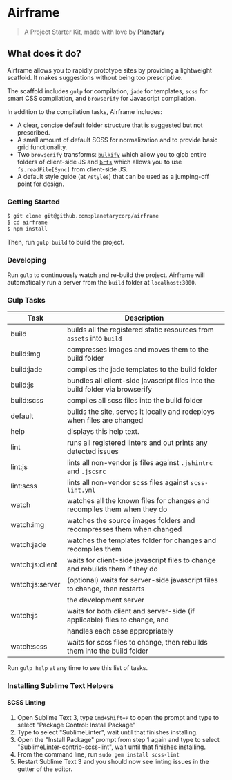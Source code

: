 # Airframe

> A Project Starter Kit, made with love by [Planetary](http://planetary.io)

## What does it do?

Airframe allows you to rapidly prototype sites by providing a lightweight scaffold. It makes
suggestions without being too prescriptive.

The scaffold includes `gulp` for compilation, `jade` for templates, `scss` for smart CSS
compilation, and `browserify` for Javascript compilation.

In addition to the compilation tasks, Airframe includes:
* A clear, concise default folder structure that is suggested but not prescribed.
* A small amount of default SCSS for normalization and to provide basic grid functionality.
* Two `browserify` transforms: [`bulkify`](https://github.com/substack/bulkify) which allow you to
  glob entire folders of client-side JS and [`brfs`](https://github.com/substack/brfs) which allows
  you to use `fs.readFile[Sync]` from client-side JS.
* A default style guide (at `/styles`) that can be used as a jumping-off point for design.

### Getting Started

```bash
$ git clone git@github.com:planetarycorp/airframe
$ cd airframe
$ npm install
```

Then, run `gulp build` to build the project.

### Developing
Run `gulp` to continuously watch and re-build the project. Airframe will automatically run a server
from the `build` folder at `localhost:3000`.

### Gulp Tasks
| Task            | Description                                                                   |
| --------------- | ----------------------------------------------------------------------------- |
| build           | builds all the registered static resources from `assets` into `build`         |
| build:img       | compresses images and moves them to the build folder                          |
| build:jade      | compiles the jade templates to the build folder                               |
| build:js        | bundles all client-side javascript files into the build folder via browserify |
| build:scss      | compiles all scss files into the build folder                                 |
| default         | builds the site, serves it locally and redeploys when files are changed       |
| help            | displays this help text.                                                      |
| lint            | runs all registered linters and out prints any detected issues                |
| lint:js         | lints all non-vendor js files against `.jshintrc` and `.jscsrc`               |
| lint:scss       | lints all non-vendor scss files against `scss-lint.yml`                       |
| watch           | watches all the known files for changes and recompiles them when they do      |
| watch:img       | watches the source images folders and recompresses them when changed          |
| watch:jade      | watches the templates folder for changes and recompiles them                  |
| watch:js:client | waits for client-side javascript files to change and rebuilds them if they do |
| watch:js:server | (optional) waits for server-side javascript files to change, then restarts    |
|                 | the development server                                                        |
| watch:js        | waits for both client and server-side (if applicable) files to change, and    |
|                 | handles each case appropriately                                               |
| watch:scss      | waits for scss files to change, then rebuilds them into the build folder      |

Run `gulp help` at any time to see this list of tasks.

### Installing Sublime Text Helpers

#### SCSS Linting

1. Open Sublime Text 3, type `Cmd+Shift+P` to open the prompt and type to select "Package Control:
   Install Package"
2. Type to select "SublimeLinter", wait until that finishes installing.
3. Open the "Install Package" prompt from step 1 again and type to select
   "SublimeLinter-contrib-scss-lint", wait until that finishes installing.
4. From the command line, run `sudo gem install scss-lint`
4. Restart Sublime Text 3 and you should now see linting issues in the gutter of the editor.
